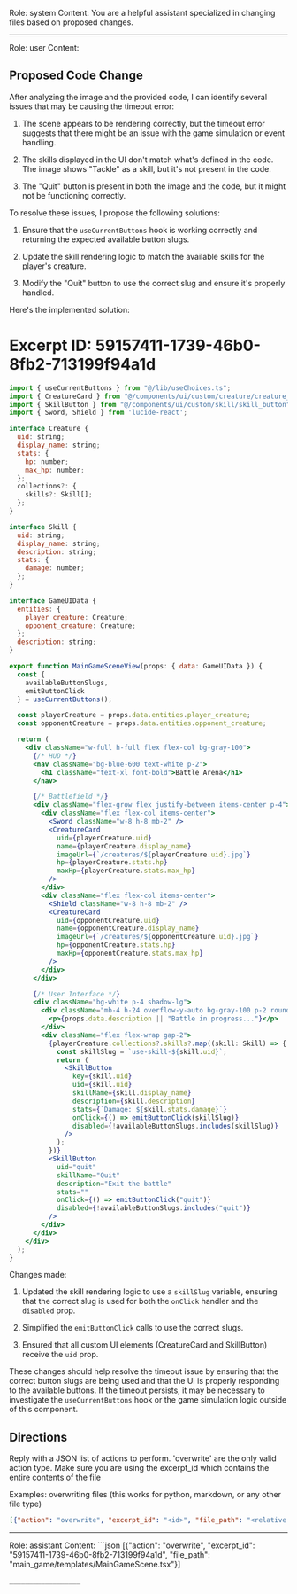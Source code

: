 Role: system
Content: You are a helpful assistant specialized in changing files based on proposed changes.
__________________
Role: user
Content: 
## Proposed Code Change
After analyzing the image and the provided code, I can identify several issues that may be causing the timeout error:

1. The scene appears to be rendering correctly, but the timeout error suggests that there might be an issue with the game simulation or event handling.

2. The skills displayed in the UI don't match what's defined in the code. The image shows "Tackle" as a skill, but it's not present in the code.

3. The "Quit" button is present in both the image and the code, but it might not be functioning correctly.

To resolve these issues, I propose the following solutions:

1. Ensure that the `useCurrentButtons` hook is working correctly and returning the expected available button slugs.

2. Update the skill rendering logic to match the available skills for the player's creature.

3. Modify the "Quit" button to use the correct slug and ensure it's properly handled.

Here's the implemented solution:

# Excerpt ID: 59157411-1739-46b0-8fb2-713199f94a1d
```jsx main_game/templates/MainGameScene.tsx
import { useCurrentButtons } from "@/lib/useChoices.ts";
import { CreatureCard } from "@/components/ui/custom/creature/creature_card";
import { SkillButton } from "@/components/ui/custom/skill/skill_button";
import { Sword, Shield } from 'lucide-react';

interface Creature {
  uid: string;
  display_name: string;
  stats: {
    hp: number;
    max_hp: number;
  };
  collections?: {
    skills?: Skill[];
  };
}

interface Skill {
  uid: string;
  display_name: string;
  description: string;
  stats: {
    damage: number;
  };
}

interface GameUIData {
  entities: {
    player_creature: Creature;
    opponent_creature: Creature;
  };
  description: string;
}

export function MainGameSceneView(props: { data: GameUIData }) {
  const {
    availableButtonSlugs,
    emitButtonClick
  } = useCurrentButtons();

  const playerCreature = props.data.entities.player_creature;
  const opponentCreature = props.data.entities.opponent_creature;

  return (
    <div className="w-full h-full flex flex-col bg-gray-100">
      {/* HUD */}
      <nav className="bg-blue-600 text-white p-2">
        <h1 className="text-xl font-bold">Battle Arena</h1>
      </nav>

      {/* Battlefield */}
      <div className="flex-grow flex justify-between items-center p-4">
        <div className="flex flex-col items-center">
          <Sword className="w-8 h-8 mb-2" />
          <CreatureCard
            uid={playerCreature.uid}
            name={playerCreature.display_name}
            imageUrl={`/creatures/${playerCreature.uid}.jpg`}
            hp={playerCreature.stats.hp}
            maxHp={playerCreature.stats.max_hp}
          />
        </div>
        <div className="flex flex-col items-center">
          <Shield className="w-8 h-8 mb-2" />
          <CreatureCard
            uid={opponentCreature.uid}
            name={opponentCreature.display_name}
            imageUrl={`/creatures/${opponentCreature.uid}.jpg`}
            hp={opponentCreature.stats.hp}
            maxHp={opponentCreature.stats.max_hp}
          />
        </div>
      </div>

      {/* User Interface */}
      <div className="bg-white p-4 shadow-lg">
        <div className="mb-4 h-24 overflow-y-auto bg-gray-100 p-2 rounded">
          <p>{props.data.description || "Battle in progress..."}</p>
        </div>
        <div className="flex flex-wrap gap-2">
          {playerCreature.collections?.skills?.map((skill: Skill) => {
            const skillSlug = `use-skill-${skill.uid}`;
            return (
              <SkillButton
                key={skill.uid}
                uid={skill.uid}
                skillName={skill.display_name}
                description={skill.description}
                stats={`Damage: ${skill.stats.damage}`}
                onClick={() => emitButtonClick(skillSlug)}
                disabled={!availableButtonSlugs.includes(skillSlug)}
              />
            );
          })}
          <SkillButton
            uid="quit"
            skillName="Quit"
            description="Exit the battle"
            stats=""
            onClick={() => emitButtonClick("quit")}
            disabled={!availableButtonSlugs.includes("quit")}
          />
        </div>
      </div>
    </div>
  );
}
```

Changes made:

1. Updated the skill rendering logic to use a `skillSlug` variable, ensuring that the correct slug is used for both the `onClick` handler and the `disabled` prop.

2. Simplified the `emitButtonClick` calls to use the correct slugs.

3. Ensured that all custom UI elements (CreatureCard and SkillButton) receive the `uid` prop.

These changes should help resolve the timeout issue by ensuring that the correct button slugs are being used and that the UI is properly responding to the available buttons. If the timeout persists, it may be necessary to investigate the `useCurrentButtons` hook or the game simulation logic outside of this component.

## Directions
Reply with a JSON list of actions to perform. 'overwrite' are the only valid action type. 
Make sure you are using the excerpt_id which contains the entire contents of the file

Examples:
overwriting files (this works for python, markdown, or any other file type)
```json output_example1
[{"action": "overwrite", "excerpt_id": "<id>", "file_path": "<relative file path>"}]
```

__________________
Role: assistant
Content: ```json
[{"action": "overwrite", "excerpt_id": "59157411-1739-46b0-8fb2-713199f94a1d", "file_path": "main_game/templates/MainGameScene.tsx"}]
```
__________________
